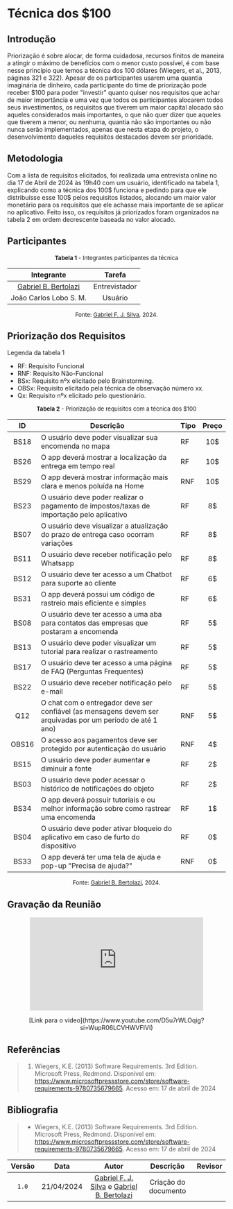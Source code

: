 # Técnica dos $100

## Introdução
Priorização é sobre alocar, de forma cuidadosa, recursos finitos de maneira a atingir o máximo de benefícios com o menor custo possível, é com base nesse princípio que temos a técnica dos 100 dólares (Wiegers, et al., 2013, páginas 321 e 322). Apesar de os participantes usarem uma quantia imaginária de dinheiro, cada participante do time de priorização pode receber $100 para poder "investir" quanto quiser nos requisitos que achar de maior importância e uma vez que todos os participantes alocarem todos seus investimentos, os requisitos que tiverem um maior capital alocado são aqueles considerados mais importantes, o que não quer dizer que aqueles que tiverem a menor, ou nenhuma, quantia não são importantes ou não nunca serão implementados, apenas que nesta etapa do projeto, o desenvolvimento daqueles requisitos destacados devem ser prioridade.

## Metodologia
Com a lista de requisitos elicitados, foi realizada uma entrevista online no dia 17 de Abril de 2024 às 19h40 com um usuário, identificado na tabela 1, explicando como a técnica dos 100$ funciona e pedindo para que ele distribuísse esse 100$ pelos requisitos listados, alocando um maior valor monetário para os requisitos que ele achasse mais importante de se aplicar no aplicativo. Feito isso, os requisitos já priorizados foram organizados na tabela 2 em ordem decrescente baseada no valor alocado.

## Participantes

<center>
<a name="tabelaIntegrantes"></a>
<font size="2"><p>
    <b>Tabela 1</b> - Integrantes participantes da técnica
</p></font>

| Integrante | Tarefa |
|:-:|:-:|
| [Gabriel B. Bertolazi](https://www.github.com/BErtolazi) | Entrevistador |
| João Carlos Lobo S. M. | Usuário |

<font size="2"><p>Fonte: [Gabriel F. J. Silva](https://github.com/MMcLovin), 2024.</p></font>
</center>

## Priorização dos Requisitos 

Legenda da tabela 1

- RF: Requisito Funcional 
- RNF: Requisito Não-Funcional 
- BSx: Requisito nºx elicitado pelo Brainstorming.
- OBSx: Requisito elicitado pela técnica de observação número xx.
- Qx: Requisito nºx elicitado pelo questionário.

<center>
<a name="tabelaIntegrantes"></a>
<font size="2"><p>
    <b>Tabela 2</b> - Priorização de requisitos com a técnica dos $100
</p></font>

| ID | Descrição | Tipo | Preço |
| :-: | --- | --- | :-: |
| BS18 | O usuário deve poder visualizar sua encomenda no mapa | RF | 10$ |
| BS26 | O app deverá mostrar a localização da entrega em tempo real | RF | 10$ |
| BS29 | O app deverá mostrar informação mais clara e menos poluída na Home | RNF | 10$ |
| BS23 | O usuário deve poder realizar o pagamento de impostos/taxas de importação pelo aplicativo | RF | 8$ |
| BS07 | O usuário deve visualizar a atualização do prazo de entrega caso ocorram variações | RF | 8$ |
| BS11 | O usuário deve receber notificação pelo Whatsapp | RF | 8$ |
| BS12 | O usuário deve ter acesso a um Chatbot para suporte ao cliente | RF | 6$ |
| BS31 | O app deverá possui um código de rastreio mais eficiente e simples | RF | 6$ |
| BS08 | O usuário deve ter acesso a uma aba para contatos das empresas que postaram a encomenda | RF | 5$ |
| BS13 | O usuário deve poder visualizar um tutorial para realizar o rastreamento | RF | 5$ |
| BS17 | O usuário deve ter acesso a uma página de FAQ (Perguntas Frequentes) | RF | 5$ |
| BS22 | O usuário deve receber notificação pelo e-mail | RF | 5$ |
| Q12 | O chat com o entregador deve ser confiável (as mensagens devem ser arquivadas por um período de até 1 ano) | RNF | 5$ |
| OBS16 | O acesso aos pagamentos deve ser protegido por autenticação do usuário | RNF | 4$ |
| BS15 | O usuário deve poder aumentar e diminuir a fonte | RF | 2$ |
| BS03 | O usuário deve poder acessar o histórico de notificações do objeto | RF | 2$ |
| BS34 | O app deverá possuir tutoriais e ou melhor informação sobre como rastrear uma encomenda | RF | 1$ |
| BS04 | O usuário deve poder ativar bloqueio do aplicativo em caso de furto do dispositivo | RF | 0$ |
| BS33 | O app deverá ter uma tela de ajuda e pop-up "Precisa de ajuda?" | RNF | 0$ |

<font size="2"><p>Fonte: [Gabriel B. Bertolazi](https://www.github.com/BErtolazi), 2024.</p></font>
</center>

## Gravação da Reunião
<p style="text-align: center"><iframe width="400" height="215" src="https://www.youtube.com/embed/D5u7rWLOqig?si=WupR06LCVHWVFIVI" title="YouTube video player" frameborder="0" allow="accelerometer; autoplay; clipboard-write; encrypted-media; gyroscope; picture-in-picture; web-share" allowfullscreen></iframe></p>
<center>[Link para o vídeo](https://www.youtube.com/D5u7rWLOqig?si=WupR06LCVHWVFIVI)</center>

## Referências
>1. Wiegers, K.E. (2013) Software Requirements. 3rd Edition. Microsoft Press, Redmond. Disponível em: <https://www.microsoftpressstore.com/store/software-requirements-9780735679665>. Acesso em: 17 de abril de 2024

## Bibliografia
>* Wiegers, K.E. (2013) Software Requirements. 3rd Edition. Microsoft Press, Redmond. Disponível em: <https://www.microsoftpressstore.com/store/software-requirements-9780735679665>. Acesso em: 17 de abril de 2024

| Versão | Data | Autor | Descrição | Revisor |
| :-: | :-: | :-: | :-: | :-: |
| `1.0` | 21/04/2024 | [Gabriel F. J. Silva](https://www.github.com/MMcLovin) e [Gabriel B. Bertolazi](https://www.github.com/BErtolazi) | Criação do documento | 